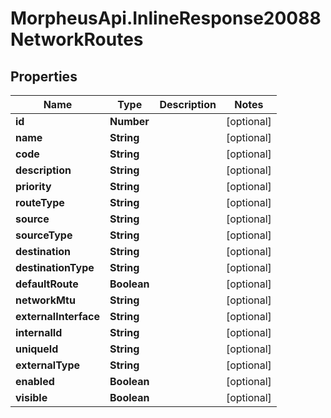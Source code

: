 # MorpheusApi.InlineResponse20088NetworkRoutes

## Properties

Name | Type | Description | Notes
------------ | ------------- | ------------- | -------------
**id** | **Number** |  | [optional] 
**name** | **String** |  | [optional] 
**code** | **String** |  | [optional] 
**description** | **String** |  | [optional] 
**priority** | **String** |  | [optional] 
**routeType** | **String** |  | [optional] 
**source** | **String** |  | [optional] 
**sourceType** | **String** |  | [optional] 
**destination** | **String** |  | [optional] 
**destinationType** | **String** |  | [optional] 
**defaultRoute** | **Boolean** |  | [optional] 
**networkMtu** | **String** |  | [optional] 
**externalInterface** | **String** |  | [optional] 
**internalId** | **String** |  | [optional] 
**uniqueId** | **String** |  | [optional] 
**externalType** | **String** |  | [optional] 
**enabled** | **Boolean** |  | [optional] 
**visible** | **Boolean** |  | [optional] 


